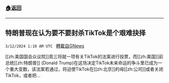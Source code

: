 ###  [:house:返回](README.md)
---


## 特朗普现在认为要不要封杀TikTok是个艰难抉择
`3/12/2024 1:10 AM UTC ` [轉載自GNews](https://gnews.org/articles/2385743)

[[zh:美国国会众议院]]周三将就一项有关TikTok的法案进行投票，而[[zh:美国]]前总统[[zh:特朗普]] (Donald Trump)在这场决定TikTok未来命运的争斗里已成为一个重大变数，该法案若通过，将迫使TikTok在[[zh:北京]]的母[[zh:公司]]或者关闭TikTok，或者把...
